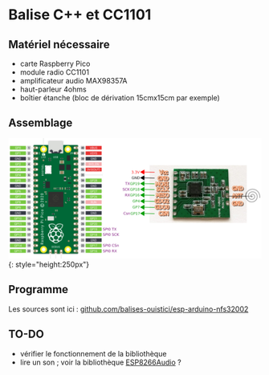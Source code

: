 # Balise C++ et CC1101

## Matériel nécessaire

- carte Raspberry Pico
- module radio CC1101
- amplificateur audio MAX98357A
- haut-parleur 4ohms
- boîtier étanche (bloc de dérivation 15cmx15cm par exemple)

## Assemblage

![](plan_radio_cpp.jpg){: style="height:250px"}

## Programme

Les sources sont ici : 
[github.com/balises-ouistici/esp-arduino-nfs32002](https://github.com/balises-ouistici/esp-arduino-nfs32002)

## TO-DO

- vérifier le fonctionnement de la bibliothèque
- lire un son ; voir la bibliothèque [ESP8266Audio](https://github.com/earlephilhower/ESP8266Audio/) ?
